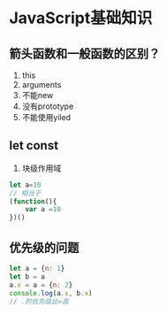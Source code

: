 # JavaScript基础知识

## 箭头函数和一般函数的区别？
1. this
2. arguments
3. 不能new
4. 没有prototype
5. 不能使用yiled
## let const
1. 块级作用域
```js
let a=10
// 相当于
(function(){
    var a =10
})()
```
## 优先级的问题
```js
let a = {n: 1}
let b = a
a.x = a = {n: 2}
console.log(a.x, b.x)
// .的优先级比=高
```

